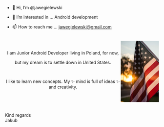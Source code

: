 - 👋 Hi, I’m @jawegielewski
- 👀 I’m interested in ... Android development



- 📫 How to reach me ... <a href = "mailto: jawegielewski@gmail.com">jawegielewski@gmail.com</a>

<br>

<img align="right" src="resources/us_flag.jpg" width="125" height="200">

<br>
<p align="center">I am Junior Android Developer living in Poland, for now,</p>

<p align="center">but my dream is to settle down in United States.</p>

<br>

<p align="center">I like to learn new concepts. My ✨ mind is full of ideas ✨ and creativity.</p>

<br clear="right"/>
<br><br>
Kind regards
<br>
Jakub
